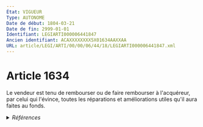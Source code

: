 ```yaml
---
État: VIGUEUR
Type: AUTONOME
Date de début: 1804-03-21
Date de fin: 2999-01-01
Identifiant: LEGIARTI000006441847
Ancien identifiant: ACAXXXXXXXX5X01634AAXXAA
URL: article/LEGI/ARTI/00/00/06/44/18/LEGIARTI000006441847.xml
---
```


<h1>Article 1634</h1>

Le vendeur est tenu de rembourser ou de faire rembourser à l'acquéreur, par
celui qui l'évince, toutes les réparations et améliorations utiles qu'il aura
faites au fonds.


<details>
  <summary><em>Références</em></summary>

  <h2>Références faites par l'article</h2>
  
  <ul>
    <li>
      CODIFICATION source Loi 1804-03-06
    </li>
    <li>
      CREATION source Loi 1804-03-06 promulguée le 16 mars 1804
    </li>
  </ul>
</details>
